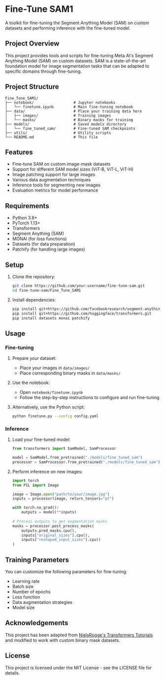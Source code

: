 # Fine-Tune SAM1

A toolkit for fine-tuning the Segment Anything Model (SAM) on custom datasets and performing inference with the fine-tuned model.

## Project Overview

This project provides tools and scripts for fine-tuning Meta AI's Segment Anything Model (SAM) on custom datasets. SAM is a state-of-the-art foundation model for image segmentation tasks that can be adapted to specific domains through fine-tuning.

## Project Structure

```
Fine_Tune_SAM1/
├── notebook/                  # Jupyter notebooks
│   └── finetune.ipynb         # Main fine-tuning notebook
├── data/                      # Place your training data here
│   ├── images/                # Training images
│   └── masks/                 # Binary masks for training
├── models/                    # Saved models directory
│   └── fine_tuned_sam/        # Fine-tuned SAM checkpoints
├── utils/                     # Utility scripts
└── README.md                  # This file
```

## Features

- Fine-tune SAM on custom image-mask datasets
- Support for different SAM model sizes (ViT-B, ViT-L, ViT-H)
- Image patching support for large images
- Various data augmentation techniques
- Inference tools for segmenting new images
- Evaluation metrics for model performance

## Requirements

- Python 3.8+
- PyTorch 1.13+
- Transformers
- Segment Anything (SAM)
- MONAI (for loss functions)
- Datasets (for data preparation)
- Patchify (for handling large images)

## Setup

1. Clone the repository:
   ```bash
   git clone https://github.com/your-username/fine-tune-sam.git
   cd fine-tune-sam/Fine_Tune_SAM1
   ```

2. Install dependencies:
   ```bash
   pip install git+https://github.com/facebookresearch/segment-anything.git
   pip install git+https://github.com/huggingface/transformers.git
   pip install datasets monai patchify
   ```

## Usage

### Fine-tuning

1. Prepare your dataset:
   - Place your images in `data/images/`
   - Place corresponding binary masks in `data/masks/`

2. Use the notebook:
   - Open `notebook/finetune.ipynb`
   - Follow the step-by-step instructions to configure and run fine-tuning

3. Alternatively, use the Python script:
   ```bash
   python finetune.py --config config.yaml
   ```

### Inference

1. Load your fine-tuned model:
   ```python
   from transformers import SamModel, SamProcessor
   
   model = SamModel.from_pretrained("./models/fine_tuned_sam")
   processor = SamProcessor.from_pretrained("./models/fine_tuned_sam")
   ```

2. Perform inference on new images:
   ```python
   import torch
   from PIL import Image
   
   image = Image.open("path/to/your/image.jpg")
   inputs = processor(image, return_tensors="pt")
   
   with torch.no_grad():
       outputs = model(**inputs)
       
   # Process outputs to get segmentation masks
   masks = processor.post_process_masks(
       outputs.pred_masks.cpu(),
       inputs["original_sizes"].cpu(),
       inputs["reshaped_input_sizes"].cpu()
   )
   ```

## Training Parameters

You can customize the following parameters for fine-tuning:
- Learning rate
- Batch size
- Number of epochs
- Loss function
- Data augmentation strategies
- Model size

## Acknowledgements

This project has been adapted from [NielsRogge's Transformers Tutorials](https://github.com/NielsRogge/Transformers-Tutorials/blob/master/SAM/Fine_tune_SAM_(segment_anything)_on_a_custom_dataset.ipynb) and modified to work with custom binary mask datasets.

## License

This project is licensed under the MIT License - see the LICENSE file for details.
